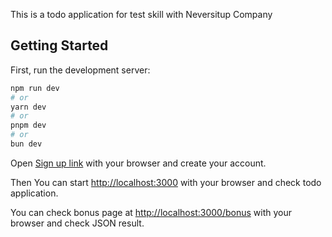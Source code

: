 This is a todo application for test skill with Neversitup Company

## Getting Started

First, run the development server:

```bash
npm run dev
# or
yarn dev
# or
pnpm dev
# or
bun dev
```

Open [Sign up link](https://nevers-todo-register.firebaseapp.com/) with your browser and create your account.

Then You can start [http://localhost:3000](http://localhost:3000) with your browser and check todo application.

You can check bonus page at [http://localhost:3000/bonus](http://localhost:3000/bonus) with your browser and check JSON result.
